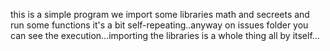 this is a simple program we import some libraries math and secreets and run some functions it's a bit self-repeating..anyway on issues folder you can see the execution...importing the libraries is a whole thing all by itself...
